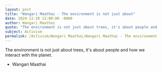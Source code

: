 ```yaml
---
layout: post
title: "Wangari Maathai - The environment is not just about"
date: 2024-12-28 12:00:00 -0000
author: Wangari Maathai
quote: "The environment is not just about trees, it's about people and how we interact with the planet."
subject: Activism
permalink: /Activism/Wangari Maathai/Wangari Maathai - The environment is not just about
---
```


The environment is not just about trees, it's about people and how we interact with the planet.

- Wangari Maathai
